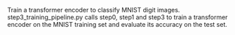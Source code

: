 Train a transformer encoder to classify MNIST digit images. step3_training_pipeline.py calls step0, step1 and step3 to train a transformer encoder on the MNIST training set and evaluate its accuracy on the test set.
